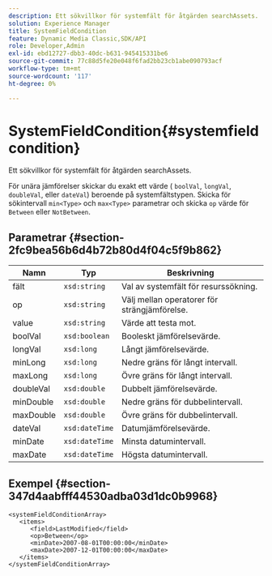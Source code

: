 ```yaml
---
description: Ett sökvillkor för systemfält för åtgärden searchAssets.
solution: Experience Manager
title: SystemFieldCondition
feature: Dynamic Media Classic,SDK/API
role: Developer,Admin
exl-id: ebd12727-dbb3-40dc-b631-945415331be6
source-git-commit: 77c88d5fe20e048f6fad2bb23cb1abe090793acf
workflow-type: tm+mt
source-wordcount: '117'
ht-degree: 0%

---
```


# SystemFieldCondition{#systemfieldcondition}

Ett sökvillkor för systemfält för åtgärden searchAssets.

För unära jämförelser skickar du exakt ett värde ( `boolVal`, `longVal`, `doubleVal`, eller `dateVal`) beroende på systemfältstypen. Skicka för sökintervall `min<Type>` och `max<Type>` parametrar och skicka `op` värde för `Between` eller `NotBetween`.

## Parametrar {#section-2fc9bea56b6d4b72b80d4f04c5f9b862}

| Namn | Typ | Beskrivning |
|---|---|---|
| fält | `xsd:string` | Val av systemfält för resurssökning. |
| op | `xsd:string` | Välj mellan operatorer för strängjämförelse. |
| value | `xsd:string` | Värde att testa mot. |
| boolVal | `xsd:boolean` | Booleskt jämförelsevärde. |
| longVal | `xsd:long` | Långt jämförelsevärde. |
| minLong | `xsd:long` | Nedre gräns för långt intervall. |
| maxLong | `xsd:long` | Övre gräns för långt intervall. |
| doubleVal | `xsd:double` | Dubbelt jämförelsevärde. |
| minDouble | `xsd:double` | Nedre gräns för dubbelintervall. |
| maxDouble | `xsd:double` | Övre gräns för dubbelintervall. |
| dateVal | `xsd:dateTime` | Datumjämförelsevärde. |
| minDate | `xsd:dateTime` | Minsta datumintervall. |
| maxDate | `xsd:dateTime` | Högsta datumintervall. |

## Exempel {#section-347d4aabfff44530adba03d1dc0b9968}

```
<systemFieldConditionArray>
   <items>
      <field>LastModified</field>
      <op>Between</op>
      <minDate>2007-08-01T00:00:00</minDate>
      <maxDate>2007-12-01T00:00:00</maxDate>
   </items>
</systemFieldConditionArray>
```
